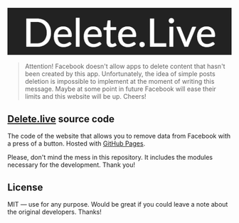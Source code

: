 [![Delete.live](/docs/img/logo.png?raw=true)](http://voicybot.com/)

> Attention! Facebook doesn't allow apps to delete content that hasn't been created by this app. Unfortunately, the idea of simple posts deletion is impossible to implement at the moment of writing this message. Maybe at some point in future Facebook will ease their limits and this website will be up. Cheers!

## [Delete.live](https://delete.live) source code
The code of the website that allows you to remove data from Facebook with a press of a button. Hosted with [GitHub Pages](https://pages.github.com/).

Please, don't mind the mess in this repository. It includes the modules necessary for the development. Thank you!

## License
MIT — use for any purpose. Would be great if you could leave a note about the original developers. Thanks!
